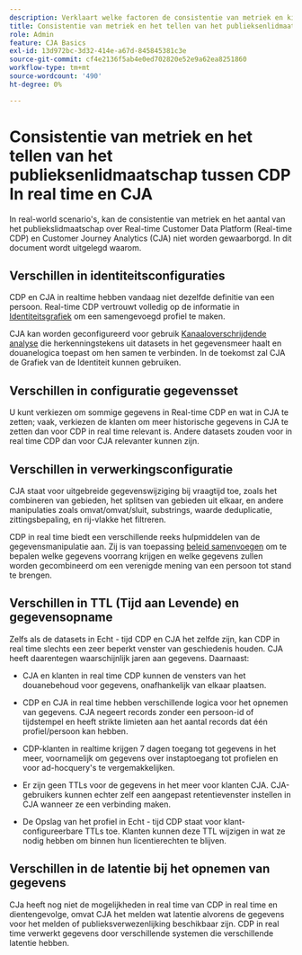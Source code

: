 ```yaml
---
description: Verklaart welke factoren de consistentie van metriek en kijkcijfers van het publiekslidmaatschap tussen Real-time Customer Data Platform (in real time CDP) en CJA beïnvloeden.
title: Consistentie van metriek en het tellen van het publieksenlidmaatschap tussen CDP In real time en CJA
role: Admin
feature: CJA Basics
exl-id: 13d972bc-3d32-414e-a67d-845845381c3e
source-git-commit: cf4e2136f5ab4e0ed702820e52e9a62ea8251860
workflow-type: tm+mt
source-wordcount: '490'
ht-degree: 0%

---
```



# Consistentie van metriek en het tellen van het publieksenlidmaatschap tussen CDP In real time en CJA

In real-world scenario&#39;s, kan de consistentie van metriek en het aantal van het publiekslidmaatschap over Real-time Customer Data Platform (Real-time CDP) en Customer Journey Analytics (CJA) niet worden gewaarborgd. In dit document wordt uitgelegd waarom.

## Verschillen in identiteitsconfiguraties

CDP en CJA in realtime hebben vandaag niet dezelfde definitie van een persoon. Real-time CDP vertrouwt volledig op de informatie in [Identiteitsgrafiek](https://experienceleague.adobe.com/docs/platform-learn/tutorials/identities/understanding-identity-and-identity-graphs.html?lang=en) om een samengevoegd profiel te maken.

CJA kan worden geconfigureerd voor gebruik [Kanaaloverschrijdende analyse](/help/connections/cca/overview.md) die herkenningstekens uit datasets in het gegevensmeer haalt en douanelogica toepast om hen samen te verbinden.
In de toekomst zal CJA de Grafiek van de Identiteit kunnen gebruiken.

## Verschillen in configuratie gegevensset

U kunt verkiezen om sommige gegevens in Real-time CDP en wat in CJA te zetten; vaak, verkiezen de klanten om meer historische gegevens in CJA te zetten dan voor CDP in real time relevant is. Andere datasets zouden voor in real time CDP dan voor CJA relevanter kunnen zijn.

## Verschillen in verwerkingsconfiguratie

CJA staat voor uitgebreide gegevenswijziging bij vraagtijd toe, zoals het combineren van gebieden, het splitsen van gebieden uit elkaar, en andere manipulaties zoals omvat/omvat/sluit, substrings, waarde deduplicatie, zittingsbepaling, en rij-vlakke het filtreren.

CDP in real time biedt een verschillende reeks hulpmiddelen van de gegevensmanipulatie aan. Zij is van toepassing [beleid samenvoegen](https://experienceleague.adobe.com/docs/experience-platform/profile/merge-policies/overview.html?lang=en) om te bepalen welke gegevens voorrang krijgen en welke gegevens zullen worden gecombineerd om een verenigde mening van een persoon tot stand te brengen.

## Verschillen in TTL (Tijd aan Levende) en gegevensopname

Zelfs als de datasets in Echt - tijd CDP en CJA het zelfde zijn, kan CDP in real time slechts een zeer beperkt venster van geschiedenis houden. CJA heeft daarentegen waarschijnlijk jaren aan gegevens. Daarnaast:

* CJA en klanten in real time CDP kunnen de vensters van het douanebehoud voor gegevens, onafhankelijk van elkaar plaatsen.

* CDP en CJA in real time hebben verschillende logica voor het opnemen van gegevens. CJA negeert records zonder een persoon-id of tijdstempel en heeft strikte limieten aan het aantal records dat één profiel/persoon kan hebben.

* CDP-klanten in realtime krijgen 7 dagen toegang tot gegevens in het meer, voornamelijk om gegevens over instaptoegang tot profielen en voor ad-hocquery&#39;s te vergemakkelijken.

* Er zijn geen TTLs voor de gegevens in het meer voor klanten CJA. CJA-gebruikers kunnen echter zelf een aangepast retentievenster instellen in CJA wanneer ze een verbinding maken.

* De Opslag van het profiel in Echt - tijd CDP staat voor klant-configureerbare TTLs toe. Klanten kunnen deze TTL wijzigen in wat ze nodig hebben om binnen hun licentierechten te blijven.

## Verschillen in de latentie bij het opnemen van gegevens

CJa heeft nog niet de mogelijkheden in real time van CDP in real time en dientengevolge, omvat CJA het melden wat latentie alvorens de gegevens voor het melden of publieksverwezenlijking beschikbaar zijn. CDP in real time verwerkt gegevens door verschillende systemen die verschillende latentie hebben.
